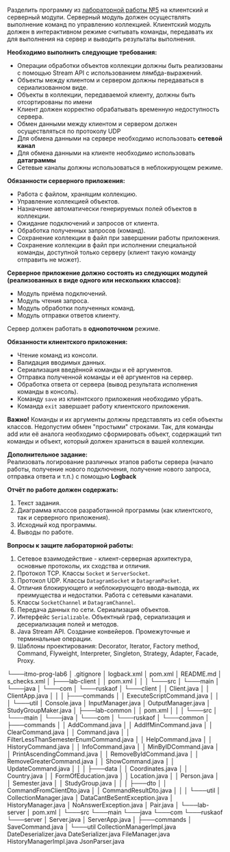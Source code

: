 Разделить программу из  [лабораторной работы №5](https://se.ifmo.ru/courses/programming#lab5)  на клиентский и серверный модули. Серверный модуль должен осуществлять выполнение команд по управлению коллекцией. Клиентский модуль должен в интерактивном режиме считывать команды, передавать их для выполнения на сервер и выводить результаты выполнения.

**Необходимо выполнить следующие требования:**

-   Операции обработки объектов коллекции должны быть реализованы с помощью Stream API с использованием лямбда-выражений.
-   Объекты между клиентом и сервером должны передаваться в сериализованном виде.
-   Объекты в коллекции, передаваемой клиенту, должны быть отсортированы по имени
-   Клиент должен корректно обрабатывать временную недоступность сервера.
-   Обмен данными между клиентом и сервером должен осуществляться по протоколу UDP
-   Для обмена данными на сервере необходимо использовать  **сетевой канал**
-   Для обмена данными на клиенте необходимо использовать  **датаграммы**
-   Сетевые каналы должны использоваться в неблокирующем режиме.

**Обязанности серверного приложения:**

-   Работа с файлом, хранящим коллекцию.
-   Управление коллекцией объектов.
-   Назначение автоматически генерируемых полей объектов в коллекции.
-   Ожидание подключений и запросов от клиента.
-   Обработка полученных запросов (команд).
-   Сохранение коллекции в файл при завершении работы приложения.
-   Сохранение коллекции в файл при исполнении специальной команды, доступной только серверу (клиент такую команду отправить не может).

**Серверное приложение должно состоять из следующих модулей (реализованных в виде одного или нескольких классов):**

-   Модуль приёма подключений.
-   Модуль чтения запроса.
-   Модуль обработки полученных команд.
-   Модуль отправки ответов клиенту.

Сервер должен работать в  **однопоточном**  режиме.

**Обязанности клиентского приложения:**

-   Чтение команд из консоли.
-   Валидация вводимых данных.
-   Сериализация введённой команды и её аргументов.
-   Отправка полученной команды и её аргументов на сервер.
-   Обработка ответа от сервера (вывод результата исполнения команды в консоль).
-   Команду  `save`  из клиентского приложения необходимо убрать.
-   Команда  `exit`  завершает работу клиентского приложения.

**Важно!** Команды и их аргументы должны представлять из себя объекты классов. Недопустим обмен "простыми" строками. Так, для команды add или её аналога необходимо сформировать объект, содержащий тип команды и объект, который должен храниться в вашей коллекции.

**Дополнительное задание:**  
Реализовать логирование различных этапов работы сервера (начало работы, получение нового подключения, получение нового запроса, отправка ответа и т.п.) с помощью  **Logback**

**Отчёт по работе должен содержать:**

1.  Текст задания.
2.  Диаграмма классов разработанной программы (как клиентского, так и серверного приложения).
3.  Исходный код программы.
4.  Выводы по работе.

**Вопросы к защите лабораторной работы:**

1.  Сетевое взаимодействие - клиент-серверная архитектура, основные протоколы, их сходства и отличия.
2.  Протокол TCP. Классы  `Socket`  и  `ServerSocket`.
3.  Протокол UDP. Классы  `DatagramSocket`  и  `DatagramPacket`.
4.  Отличия блокирующего и неблокирующего ввода-вывода, их преимущества и недостатки. Работа с сетевыми каналами.
5.  Классы `SocketChannel`  и `DatagramChannel`.
6.  Передача данных по сети. Сериализация объектов.
7.  Интерфейс  `Serializable`. Объектный граф, сериализация и десериализация полей и методов.
8.  Java Stream API. Создание конвейеров. Промежуточные и терминальные операции.
9.  Шаблоны проектирования: Decorator, Iterator, Factory method, Command, Flyweight, Interpreter, Singleton, Strategy, Adapter, Facade, Proxy.


└───itmo-prog-lab6
    │   .gitignore
    │   logback.xml
    │   pom.xml
    │   README.md
    │   s_checks.xml
    │
    ├───lab-client
    │   │   pom.xml
    │   │
    │   └───src
    │       └───main
    │           └───java
    │               └───com
    │                   └───ruskaof
    │                       └───client
    │                           │   Client.java
    │                           │   ClientApp.java
    │                           │
    │                           ├───commands
    │                           │       ExecuteScriptCommand.java
    │                           │
    │                           └───util
    │                                   Console.java
    │                                   InputManager.java
    │                                   OutputManager.java
    │                                   StudyGroupMaker.java
    │
    ├───lab-common
    │   │   pom.xml
    │   │
    │   └───src
    │       └───main
    │           └───java
    │               └───com
    │                   └───ruskaof
    │                       └───common
    │                           ├───commands
    │                           │       AddCommand.java
    │                           │       AddIfMinCommand.java
    │                           │       ClearCommand.java
    │                           │       Command.java
    │                           │       FilterLessThanSemesterEnumCommand.java
    │                           │       HelpCommand.java
    │                           │       HistoryCommand.java
    │                           │       InfoCommand.java
    │                           │       MinByIDCommand.java
    │                           │       PrintAscendingCommand.java
    │                           │       RemoveByIdCommand.java
    │                           │       RemoveGreaterCommand.java
    │                           │       ShowCommand.java
    │                           │       UpdateCommand.java
    │                           │
    │                           ├───data
    │                           │       Coordinates.java
    │                           │       Country.java
    │                           │       FormOfEducation.java
    │                           │       Location.java
    │                           │       Person.java
    │                           │       Semester.java
    │                           │       StudyGroup.java
    │                           │
    │                           ├───dto
    │                           │       CommandFromClientDto.java
    │                           │       CommandResultDto.java
    │                           │
    │                           └───util
    │                                   CollectionManager.java
    │                                   DataCantBeSentException.java
    │                                   HistoryManager.java
    │                                   NoAnswerException.java
    │                                   Pair.java
    │
    └───lab-server
        │   pom.xml
        │
        └───src
            └───main
                └───java
                    └───com
                        └───ruskaof
                            └───server
                                │   Server.java
                                │   ServerApp.java
                                │
                                ├───commands
                                │       SaveCommand.java
                                │
                                └───util
                                        CollectionManagerImpl.java
                                        DateDeserializer.java
                                        DateSerializer.java
                                        FileManager.java
                                        HistoryManagerImpl.java
                                        JsonParser.java
